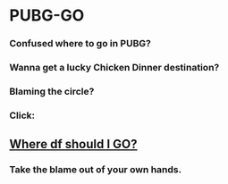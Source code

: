 # PUBG-GO

### Confused where to go in PUBG?

### Wanna get a lucky Chicken Dinner destination?

### Blaming the circle?

### Click:

## [Where df should I GO?](https://wenhuoo.github.io/PUBG-GO)

### Take the blame out of your own hands.
